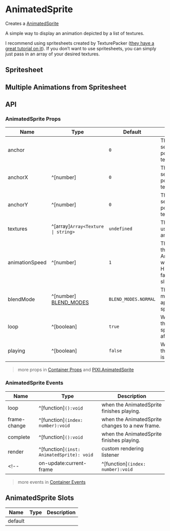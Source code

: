# AnimatedSprite

Creates a [AnimatedSprite](https://pixijs.download/release/docs/PIXI.AnimatedSprite.html)

A simple way to display an animation depicted by a list of textures.

I recommend using spritesheets created by TexturePacker ([they have a great tutorial on it](https://www.codeandweb.com/texturepacker/tutorials/how-to-create-sprite-sheets-and-animations-with-pixijs)). If you don’t want to use spritesheets, you can simply just pass in an array of your desired textures.

## Spritesheet

<demo src="./demo/spritesheet.vue" />

## Multiple Animations from Spritesheet

<demo src="./demo/multiple-animations.vue" />

## API

### AnimatedSprite Props

| Name | Type | Default | Description |
| ---- | ---- | ---- | ---- |
| anchor | <api-point /> | `0` | The anchor sets the origin point of the text. |
| anchorX | ^[number] | `0` | The x anchor sets the origin point of the text. |
| anchorY | ^[number] | `0` | The y anchor sets the origin point of the text. |
| textures | ^[array]`Array<Texture \| string>` | `undefined` | The textures to use for the animation |
| animationSpeed | ^[number] | `1` | The speed that the AnimatedSprite will play at. Higher is faster, lower is slower |
| blendMode | ^[number] [BLEND_MODES](https://pixijs.download/release/docs/PIXI.html#BLEND_MODES) | `BLEND_MODES.NORMAL` | The blend mode to be applied to the sprite. |
| loop | ^[boolean] | `true` | Whether or not the animate sprite repeats after playing. |
| playing | ^[boolean] | `false` | Whether or not the animation is playing. |

> more props in [Container Props](/guide/elements/container/#container-props) and [PIXI.AnimatedSprite](https://pixijs.download/release/docs/PIXI.AnimatedSprite.html)

### AnimatedSprite Events

| Name | Type | Description |
| ---- | ---- | ---- |
| loop | ^[function]`():void` | when the AnimatedSprite finishes playing. |
| frame-change | ^[function]`(index: number):void` | when the AnimatedSprite changes to a new frame. |
| complete | ^[function]`():void` | when the AnimatedSprite finishes playing. |
| render | ^[function]`(inst: AnimatedSprite): void` | custom rendering listener |
<!-- | on-update:current-frame | ^[function]`(index: number):void` | when the AnimatedSprite changes to a new frame. | -->

> more events in [Container Events](/guide/elements/container/#container-events)

## AnimatedSprite Slots

| Name | Type | Description |
| ---- | ---- | ---- |
| default | |  |
